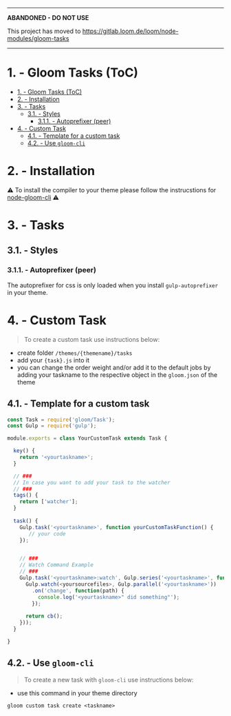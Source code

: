 
---
**ABANDONED - DO NOT USE**

This project has moved to https://gitlab.loom.de/loom/node-modules/gloom-tasks 

---

# 1. - Gloom Tasks (ToC)

- [1. - Gloom Tasks (ToC)](#1---gloom-tasks-toc)
- [2. - Installation](#2---installation)
- [3. - Tasks](#3---tasks)
  - [3.1. - Styles](#31---styles)
    - [3.1.1. - Autoprefixer (peer)](#311---autoprefixer-peer)
- [4. - Custom Task](#4---custom-task)
  - [4.1. - Template for a custom task](#41---template-for-a-custom-task)
  - [4.2. - Use `gloom-cli`](#42---use-gloom-cli)

# 2. - Installation

:warning: To install the compiler to your theme please follow the instrucstions for [node-gloom-cli](https://github.com/loomgmbh/node-gloom-cli) :warning:

# 3. - Tasks

## 3.1. - Styles

### 3.1.1. - Autoprefixer (peer)

The autoprefixer for css is only loaded when you install `gulp-autoprefixer` in your theme.

# 4. - Custom Task

> To create a custom task use instructions below:

- create folder `/themes/{themename}/tasks`
- add your `{task}.js` into it
- you can change the order weight and/or add it to the default jobs by adding your taskname to the respective object in the `gloom.json` of the theme
  
## 4.1. - Template for a custom task
```js
const Task = require('gloom/Task');
const Gulp = require('gulp');

module.exports = class YourCustomTask extends Task {

  key() {
    return '<yourtaskname>';
  }

  // ###
  // In case you want to add your task to the watcher
  // ###
  tags() {
    return ['watcher'];
  }
  
  task() {
    Gulp.task('<yourtaskname>', function yourCustomTaskFunction() {
       // your code 
    });


    // ###
    // Watch Command Example
    // ###
    Gulp.task('<yourtaskname>:watch', Gulp.series('<yourtaskname>', function yourCustomTaskWatchFunction(cb) {
      Gulp.watch(<yoursourcefiles>, Gulp.parallel('<yourtaskname>'))
        .on('change', function(path) {
          console.log('<yourtaskname>" did something"');
        });
    
      return cb();
    }));
  }

}
```

## 4.2. - Use `gloom-cli`

> To create a new task with `gloom-cli` use instructions below:

- use this command in your theme directory

```shell
gloom custom task create <taskname>
```
